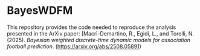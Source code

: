 # BayesWDFM

This repository provides the code needed to reproduce the analysis presented in the ArXiv paper: [Macrì-Demartino, R., Egidi, L., and Torelli, N. (2025). *Bayesian weighted discrete-time dynamic models for association football prediction*. (https://arxiv.org/abs/2508.05891)
